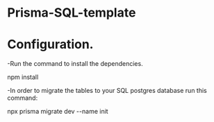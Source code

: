 # Prisma-SQL-template

# Configuration.
-Run the command to install the dependencies.

npm install

-In order to migrate the tables to your SQL postgres database run this command:

npx prisma migrate dev --name init

